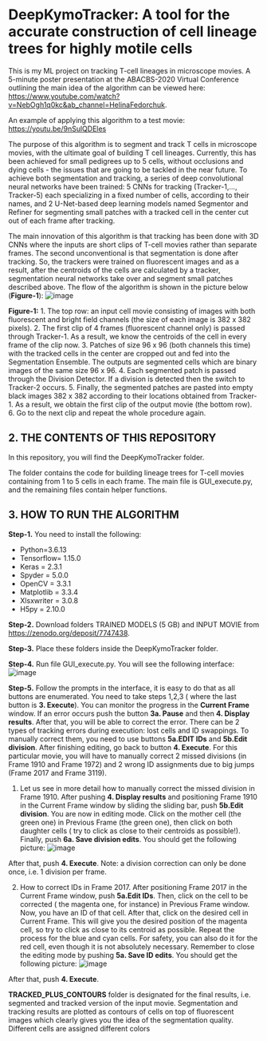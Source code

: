 # DeepKymoTracker: A tool for the accurate construction of cell lineage trees for highly motile cells
This is my ML project on tracking T-cell lineages in microscope movies. A 5-minute poster presentation at the ABACBS-2020 Virtual Conference outlining the main idea of the algorithm can be viewed here: https://www.youtube.com/watch?v=NebOgh1q0kc&ab_channel=HelinaFedorchuk.

An example of applying this algorithm to a test movie:
https://youtu.be/9nSulQDEles

The purpose of this algorithm is to segment and track T cells in microscope movies, with the ultimate goal of building T cell lineages. Currently, this has been achieved for small pedigrees up to 5 cells, without occlusions and dying cells - the issues that are going to be tackled in the near future.
To achieve both segmentation and tracking, a series of deep convolutional neural networks have been trained: 5 CNNs for tracking (Tracker-1,..., Tracker-5) each specializing in a fixed number of cells, according to their names,  and 2 U-Net-based deep learning models named Segmentor and Refiner for segmenting small patches with a tracked cell in the center cut out of each frame after tracking.

The main innovation of this algorithm is that tracking has been done with 3D CNNs where the inputs are short clips of T-cell movies rather than separate frames. The second unconventional is that segmentation is done after tracking. So, the trackers were trained on fluorescent images and as a result, after the centroids of the cells are calculated by a tracker, segmentation neural networks take over and segment small patches described above.
The flow of the algorithm is shown in the picture below (**Figure-1**):
![image](https://user-images.githubusercontent.com/17193930/188294823-f0d75314-a2fa-4fec-bb47-82150116d443.png) 

**Figure-1:** 1. The top row: an input cell movie consisting of images with both fluorescent and bright field channels (the size of each image is 382 x 382 pixels).
2. The first clip of 4 frames (fluorescent channel only) is passed through Tracker-1. As a result, we know the centroids of the cell in every frame of the clip now.
3. Patches of size 96 x 96 (both channels this time) with the tracked cells in the center are cropped out and fed into the Segmentation Ensemble. The outputs are segmented cells which are binary images of the same size 96 x 96. 
4. Each segmented patch is passed through the Division Detector. If a division is detected then the switch to Tracker-2 occurs.
5. Finally, the segmented patches are pasted into empty black images 382 x 382 according to their locations obtained from Tracker-1. As a result, we obtain the first clip of the output movie (the bottom row).
6. Go to the next clip and repeat the whole procedure again.
 


## 2. THE CONTENTS OF THIS REPOSITORY
In this repository, you will find the DeepKymoTracker folder. 

The folder contains the code for building lineage trees for T-cell movies containing from 1 to 5 cells in each frame. The main file is GUI_execute.py, and the remaining files contain helper functions.

## 3. HOW TO RUN THE ALGORITHM

**Step-1.** You need to install the following:
+ Python=3.6.13
+ Tensorflow= 1.15.0
+ Keras = 2.3.1
+ Spyder = 5.0.0
+ OpenCV = 3.3.1
+ Matplotlib = 3.3.4
+ Xlsxwriter = 3.0.8
+ H5py = 2.10.0



**Step-2.** Download folders TRAINED MODELS (5 GB) and INPUT MOVIE  from https://zenodo.org/deposit/7747438.

**Step-3.** Place these folders inside the DeepKymoTracker folder.

**Step-4.** Run file GUI_execute.py. You will see the following interface:
![image](https://github.com/khelina/T-cell-lineages-tracking/assets/17193930/0932ca7d-2a93-4df4-88c2-93862f361cec)

**Step-5.** Follow the prompts in the interface, it is easy to do that as all buttons are enumerated. You need to take steps 1,2,3 ( where the last button is **3. Execute**). You can monitor the progress in the **Current Frame** window. If an error occurs push the button **3a. Pause** and then **4. Display results**. After that, you will be able to correct the error. There can be 2 types of tracking errors during execution: lost cells and ID swappings. To manually correct them, you need to use buttons **5a.EDIT IDs** and **5b.Edit division**. After finishing editing, go back to button **4. Execute**.
For this particular movie, you will have to manually correct 2 missed divisions (in Frame 1910 and Frame 1972) and 2 wrong ID assignments due to big jumps (Frame 2017 and Frame 3119).

1. Let us see in more detail how to manually correct  the missed division in Frame 1910. After pushing **4. Display results** and positioning Frame 1910 in the Current Frame window by sliding the sliding bar, push **5b.Edit division**. You are now in editing mode. Click on the mother cell (the green one) in Previous Frame (the green one), then click on both daughter cells ( try to click as close to their centroids as possible!). Finally, push **6a. Save division edits**. You should get the following picture: 
![image](https://github.com/khelina/T-cell-lineages-tracking/assets/17193930/e8f34a07-f333-4ebc-9784-4338c4d9c5d4)

After that, push **4. Execute**. Note: a division correction can only be done once, i.e. 1 division per frame. 

2. How to correct IDs in Frame 2017. After positioning Frame 2017 in the Current Frame window, push **5a.Edit IDs**. Then, click on the cell to be corrected ( the magenta one, for instance) in Previous Frame window. Now, you have an ID of that cell. After that, click on the desired cell in Current Frame. This will give you the desired position of the magenta cell, so try to click as close to its centroid as possible. Repeat the process for the blue and cyan cells. For safety, you can also do it for the red cell, even though it is not absolutely necessary.  Remember to close the editing mode by pushing **5a. Save ID edits**. You should get the following picture:
![image](https://github.com/khelina/T-cell-lineages-tracking/assets/17193930/d26c59fb-0a0f-4cc8-aeda-e3d64c4f1832)

After that, push **4. Execute**.


**TRACKED_PLUS_CONTOURS** folder is designated for the final results, i.e. segmented and tracked version of the input movie. Segmentation and tracking results are plotted as contours of cells on top of    fluorescent images which clearly gives you the idea of the segmentation quality. Different cells are assigned different colors 
      








 




